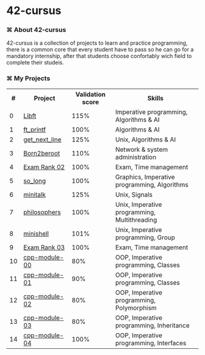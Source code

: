 # 42-cursus

</p>
<h3>⌘ About 42-cursus</h3>
<p>
  42-cursus is a collection of projects to learn and practice programming, there is a common core that every student
  have to pass so he can go for a mandatory internship, after that students choose confortably wich field to complete
  their studeis.
</p>
<h3>⌘ My Projects</h3>
<table>
  <th>#</th>
  <th>Project</th>
  <th>Validation score</th>
  <th>Skills</th>
  <tr>
    <td>0</td>
    <td><a href="https://github.com/Labrahmi/Libft">Libft</a></td>
    <td>115%</td>
    <td>Imperative programming, Algorithms & AI</td>
  </tr>
  <tr>
    <td>1</td>
    <td><a href="https://github.com/Labrahmi/ft_printf">ft_printf</a></td>
    <td>100%</td>
    <td>Algorithms & AI</td>
  </tr>
  <tr>
    <td>2</td>
    <td><a href="https://github.com/Labrahmi/get_next_line">get_next_line</a></td>
    <td>125%</td>
    <td>Unix, Algorithms & AI</td>
  </tr>
  <tr>
    <td>3</td>
    <td><a href="https://github.com/Labrahmi/born2beroot">Born2beroot</a></td>
    <td>110%</td>
    <td>Network & system administration</td>
  </tr>
  <tr>
    <td>4</td>
    <td><a href="#">Exam Rank 02</a></td>
    <td>100%</td>
    <td>Exam, Time management</td>
  </tr>
  <tr>
    <td>5</td>
    <td><a href="https://github.com/Labrahmi/so_long">so_long</a></td>
    <td>100%</td>
    <td>Graphics, Imperative programming, Algorithms</td>
  </tr>
  <tr>
    <td>6</td>
    <td><a href="https://github.com/Labrahmi/minitalk">minitalk</a></td>
    <td>125%</td>
    <td>Unix, Signals</td>
  </tr>
  <tr>
    <td>7</td>
    <td><a href="https://github.com/Labrahmi/philosophers">philosophers</a></td>
    <td>100%</td>
    <td>Unix, Imperative programming, Multithreading</td>
  </tr>
  <tr>
    <td>8</td>
    <td><a href="https://github.com/Labrahmi/minishell">minishell</a></td>
    <td>101%</td>
    <td>Unix, Imperative programming, Group</td>
  </tr>
  <tr>
    <td>9</td>
    <td><a href="https://github.com/Labrahmi/#">Exam Rank 03</a></td>
    <td>100%</td>
    <td>Exam, Time management</td>
  </tr>
  <tr>
    <td>10</td>
    <td><a href="https://github.com/Labrahmi/cpp-module-00">cpp-module-00</a></td>
    <td>80%</td>
    <td>OOP, Imperative programming, Classes</td>
  </tr>
  <tr>
    <td>11</td>
    <td><a href="https://github.com/Labrahmi/cpp-module-01">cpp-module-01</a></td>
    <td>90%</td>
    <td>OOP, Imperative programming, Classes</td>
  </tr>
  <tr>
    <td>12</td>
    <td><a href="https://github.com/Labrahmi/cpp-module-02">cpp-module-02</a></td>
    <td>80%</td>
    <td>OOP, Imperative programming, Polymorphism</td>
  </tr>
  <tr>
    <td>13</td>
    <td><a href="https://github.com/Labrahmi/cpp-module-03">cpp-module-03</a></td>
    <td>80%</td>
    <td>OOP, Imperative programming, Inheritance</td>
  </tr>
  <tr>
    <td>14</td>
    <td><a href="https://github.com/Labrahmi/cpp-module-04">cpp-module-04</a></td>
    <td>100%</td>
    <td>OOP, Imperative programming, Interfaces</td>
  </tr>
</table>
